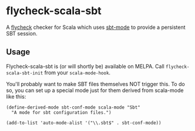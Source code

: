 flycheck-scala-sbt
==================

A [flycheck](http://www.flycheck.org/) checker for Scala which uses
[sbt-mode](https://github.com/ensime/emacs-sbt-mode) to provide a
persistent SBT session.

Usage
-----

Flycheck-scala-sbt is (or will shortly be) available on MELPA.  Call
`flycheck-scala-sbt-init` from your `scala-mode-hook`.

You'll probably want to make SBT files themselves NOT trigger this.
To do so, you can set up a special mode just for them derived from
scala-mode like this:

```elisp
(define-derived-mode sbt-conf-mode scala-mode "Sbt"
  "A mode for sbt configuration files.")

(add-to-list 'auto-mode-alist '("\\.sbt$" . sbt-conf-mode))
```

